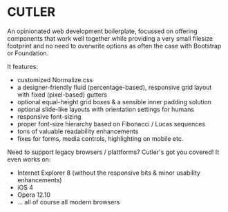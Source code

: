 CUTLER
======

An opinionated web development boilerplate, focussed on offering components that work well together while providing a very small filesize footprint and no need to overwrite options as often the case with Bootstrap or Foundation.

It features:

* customized Normalize.css
* a designer-friendly fluid (percentage-based), responsive grid layout with fixed (pixel-based) gutters
* optional equal-height grid boxes & a sensible inner padding solution
* optional slide-like layouts with orientation settings for humans
* responsive font-sizing
* proper font-size hierarchy based on Fibonacci / Lucas sequences
* tons of valuable readability enhancements
* fixes for forms, media controls, highlighting on mobile etc.


Need to support legacy browsers / plattforms? Cutler's got you covered! It even works on:

* Internet Explorer 8 (without the responsive bits & minor usability enhancements)
* iOS 4
* Opera 12.10
* ... all of course all modern browsers
